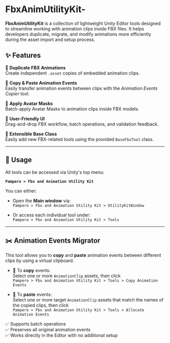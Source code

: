 # FbxAnimUtilityKit-

**FbxAnimUtilityKit** is a collection of lightweight Unity Editor tools designed to streamline working with animation clips inside FBX files. It helps developers duplicate, migrate, and modify animations more efficiently during the asset import and setup process.

## ✨ Features

🔹 **Duplicate FBX Animations**  
Create independent `.asset` copies of embedded animation clips.

🔹 **Copy & Paste Animation Events**  
Easily transfer animation events between clips with the *Animation Events Copier* tool.

🔹 **Apply Avatar Masks**  
Batch-apply Avatar Masks to animation clips inside FBX models.

🔹 **User-Friendly UI**  
Drag-and-drop FBX workflow, batch operations, and validation feedback.

🔹 **Extensible Base Class**  
Easily add new FBX-related tools using the provided `BaseFbxTool` class.

---

## 📁 Usage

All tools can be accessed via Unity's top menu:

**`Pampero > Fbx and Animation Utility Kit`**

You can either:
- Open the **Main window** via:  
  `Pampero > Fbx and Animation Utility Kit > UtilityKitWindow`

- Or access each individual tool under:  
  `Pampero > Fbx and Animation Utility Kit > Tools`

---

## ✂️ Animation Events Migrator

This tool allows you to **copy** and **paste** animation events between different clips by using a virtual clipboard.

- 🔹 To **copy** events:  
  Select one or more `AnimationClip` assets, then click  
  `Pampero > Fbx and Animation Utility Kit > Tools > Copy Animation Events`

- 🔹 To **paste** events:  
  Select one or more target `AnimationClip` assets that match the names of the copied clips, then click  
  `Pampero > Fbx and Animation Utility Kit > Tools > Allocate Animation Events`

✅ Supports batch operations  
✅ Preserves all original animation events  
✅ Works directly in the Editor with no additional setup
